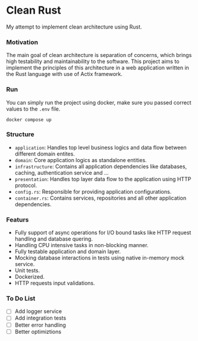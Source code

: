 # Clean Rust
My attempt to implement clean architecture using Rust.

### Motivation
The main goal of clean architecture is separation of concerns, which brings high testability and maintainability to the software. This project aims to implement the principles of this architecture in a web application written in the Rust language with use of Actix framework.

### Run
You can simply run the project using docker, make sure you passed correct values to the `.env` file.
```
docker compose up
```

### Structure
- `application`: Handles top level business logics and data flow between different domain entites.
- `domain`: Core application logics as standalone entities.
- `infrastructure`: Contains all application dependencies like databases, caching, authentication service and ...
- `presentation`: Handles top layer data flow to the application using HTTP protocol.
- `config.rs`: Responsible for providing application configurations.
- `container.rs`: Contains services, repositories and all other application dependencies.

### Featurs
- Fully support of async operations for I/O bound tasks like HTTP request handling and database quering.
- Handling CPU intensive tasks in non-blocking manner.
- Fully testable application and domain layer.
- Mocking database interactions in tests using native in-memory mock service.
- Unit tests.
- Dockerized.
- HTTP requests input validations.

### To Do List
- [ ] Add logger service
- [ ] Add integration tests
- [ ] Better error handling
- [ ] Better optimiztions
